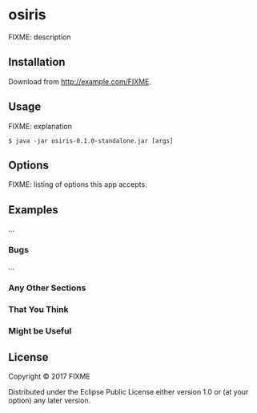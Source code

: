 # osiris

FIXME: description

## Installation

Download from http://example.com/FIXME.

## Usage

FIXME: explanation

    $ java -jar osiris-0.1.0-standalone.jar [args]

## Options

FIXME: listing of options this app accepts.

## Examples

...

### Bugs

...

### Any Other Sections
### That You Think
### Might be Useful

## License

Copyright © 2017 FIXME

Distributed under the Eclipse Public License either version 1.0 or (at
your option) any later version.
